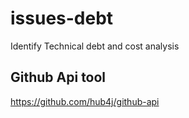 # issues-debt
Identify Technical debt and cost analysis

## Github Api tool

https://github.com/hub4j/github-api

